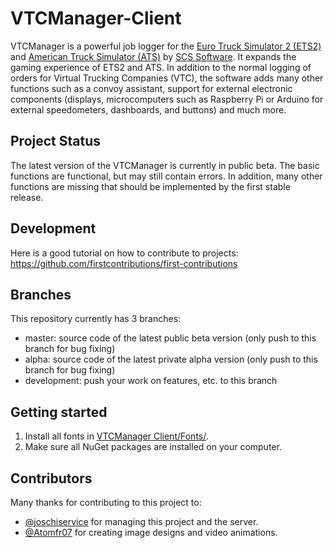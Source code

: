 # VTCManager-Client

VTCManager is a powerful job logger for the [Euro Truck Simulator 2 (ETS2)](https://eurotrucksimulator2.de/) and [American Truck Simulator (ATS)](https://americantrucksimulator.com/) by [SCS Software](https://scssoft.com/). It expands the gaming experience of ETS2 and ATS. In addition to the normal logging of orders for Virtual Trucking Companies (VTC), the software adds many other functions such as a convoy assistant, support for external electronic components (displays, microcomputers such as Raspberry Pi or Arduino for external speedometers, dashboards, and buttons) and much more.

## Project Status
The latest version of the VTCManager is currently in public beta. The basic functions are functional, but may still contain errors. In addition, many other functions are missing that should be implemented by the first stable release.

## Development
Here is a good tutorial on how to contribute to projects: https://github.com/firstcontributions/first-contributions <br>

## Branches
This repository currently has 3 branches:
- master: 		source code of the latest public beta version (only push to this branch for bug fixing)
- alpha: 		source code of the latest private alpha version (only push to this branch for bug fixing)
- development:	push your work on features, etc. to this branch 

## Getting started
1. Install all fonts in [VTCManager Client/Fonts/](VTCManager%20Client/Fonts).
2. Make sure all NuGet packages are installed on your computer.

## Contributors
Many thanks for contributing to this project to:
* [@joschiservice]( https://github.com/joschiservice ) for managing this project and the server.
* [@Atomfr07]( https://github.com/Atomfr07 ) for creating image designs and video animations.
